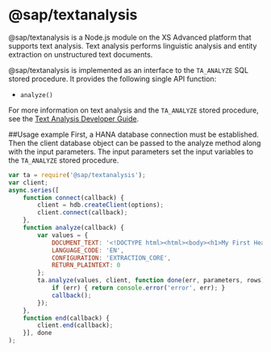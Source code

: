 # @sap/textanalysis

@sap/textanalysis is a Node.js module on the XS Advanced platform that supports text analysis. Text analysis performs linguistic analysis and entity extraction on unstructured text documents.

@sap/textanalysis is implemented as an interface to the `TA_ANALYZE` SQL stored procedure. It provides the following single API function:
- `analyze()`

For more information on text analysis and the `TA_ANALYZE` stored procedure, see the [Text Analysis Developer Guide](http://help.sap.com/hana/SAP_HANA_Text_Analysis_Developer_Guide_en.pdf).

##Usage example
First, a HANA database connection must be established.  Then the client database object can be passed to the analyze method along with the input parameters.  The input parameters set the input variables to the `TA_ANALYZE` stored procedure.

```javascript
var ta = require('@sap/textanalysis');
var client;
async.series([
	function connect(callback) {
		client = hdb.createClient(options);
		client.connect(callback);
	},
	function analyze(callback) {
		var values = {
			DOCUMENT_TEXT: '<!DOCTYPE html><html><body><h1>My First Heading</h1><p>My first paragraph.</p></body></html>',
			LANGUAGE_CODE: 'EN',
			CONFIGURATION: 'EXTRACTION_CORE',
			RETURN_PLAINTEXT: 0
		};
		ta.analyze(values, client, function done(err, parameters, rows) {
			if (err) { return console.error('error', err); }
			callback();
		});
	},
	function end(callback) {
		client.end(callback);
	}], done
);
```
